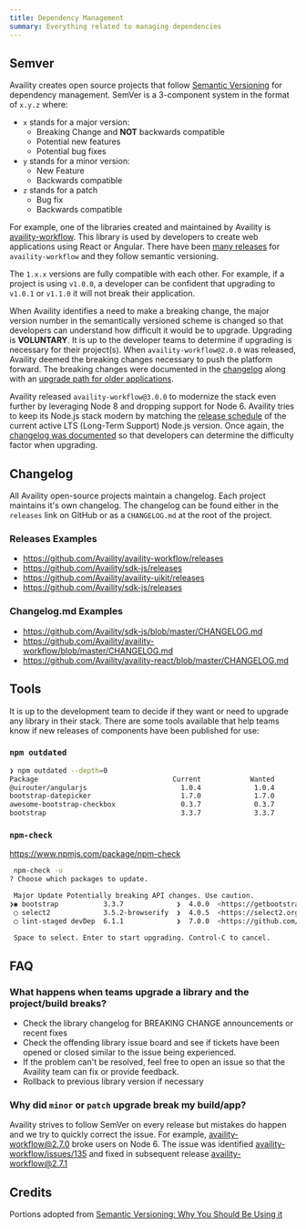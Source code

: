 ```yaml
---
title: Dependency Management
summary: Everything related to managing dependencies
---
```


## Semver

Availity creates open source projects that follow [Semantic Versioning](https://semver.org/) for dependency management. SemVer is a 3-component system in the format of `x.y.z` where:

-   `x` stands for a major version:
    -   Breaking Change and **NOT** backwards compatible
    -   Potential new features
    -   Potential bug fixes
-   `y` stands for a minor version:
    -   New Feature
    -   Backwards compatible
-   `z` stands for a patch
    -   Bug fix
    -   Backwards compatible

For example, one of the libraries created and maintained by Availity is [availity-workflow](https://github.com/Availity/availity-workflow). This library is used by developers to create web applications using React or Angular. There have been [many releases](https://github.com/Availity/availity-workflow/tags) for `availity-workflow` and they follow semantic versioning.

The `1.x.x` versions are fully compatible with each other. For example, if a project is using `v1.0.0`, a developer can be confident that upgrading to `v1.0.1` or `v1.1.0` it will not break their application.

When Availity identifies a need to make a breaking change, the major version number in the semantically versioned scheme is changed so that developers can understand how difficult it would be to upgrade. Upgrading is **VOLUNTARY**. It is up to the developer teams to determine if upgrading is necessary for their project(s). When `availity-workflow@2.0.0` was released, Availity deemed the breaking changes necessary to push the platform forward. The breaking changes were documented in the [changelog](https://github.com/Availity/availity-workflow/releases/tag/v2.0.0) along with an [upgrade path for older applications](https://github.com/Availity/availity-toolkit/wiki/Upgrading-to-availity-angular-2.x-and-availity-workflow-2.x).

Availity released `availity-workflow@3.0.0` to modernize the stack even further by leveraging Node 8 and dropping support for Node 6. Availity tries to keep its Node.js stack modern by matching the [release schedule](https://github.com/nodejs/Release#release-schedule) of the current active LTS (Long-Term Support) Node.js version. Once again, the [changelog was documented](https://github.com/Availity/availity-workflow/releases/tag/v3.0.0) so that developers can determine the difficulty factor when upgrading.

## Changelog

All Availity open-source projects maintain a changelog. Each project maintains it's own changelog. The changelog can be found either in the `releases` link on GitHub or as a `CHANGELOG.md` at the root of the project.

### Releases Examples

-   <https://github.com/Availity/availity-workflow/releases>
-   <https://github.com/Availity/sdk-js/releases>
-   <https://github.com/Availity/availity-uikit/releases>
-   <https://github.com/Availity/sdk-js/releases>

### Changelog.md Examples

-   <https://github.com/Availity/sdk-js/blob/master/CHANGELOG.md>
-   <https://github.com/Availity/availity-workflow/blob/master/CHANGELOG.md>
-   <https://github.com/Availity/availity-react/blob/master/CHANGELOG.md>

## Tools

It is up to the development team to decide if they want or need to upgrade any library in their stack. There are some tools available that help teams know if new releases of components have been published for use:

### `npm outdated`

```bash
❯ npm outdated --depth=0
Package                                 Current            Wanted        Latest  Location
@uirouter/angularjs                       1.0.4             1.0.4        1.0.15  availity-toolkit > availity-angular
bootstrap-datepicker                      1.7.0             1.7.0         1.7.1  availity-toolkit > availity-angular
awesome-bootstrap-checkbox                0.3.7             0.3.7         1.0.0  availity-toolkit > availity-uikit
bootstrap                                 3.3.7             3.3.7         4.0.0  availity-toolkit > availity-uikit
```

### `npm-check`

<https://www.npmjs.com/package/npm-check>

```bash
 npm-check -u
? Choose which packages to update.

 Major Update Potentially breaking API changes. Use caution.
❯◉ bootstrap           3.3.7             ❯  4.0.0  <https://getbootstrap.com>
 ◯ select2             3.5.2-browserify  ❯  4.0.5  <https://select2.org>
 ◯ lint-staged devDep  6.1.1             ❯  7.0.0  <https://github.com/okonet/lint-staged#readme>

 Space to select. Enter to start upgrading. Control-C to cancel.
```

## FAQ

### What happens when teams upgrade a library and the project/build breaks?

-   Check the library changelog for BREAKING CHANGE announcements or recent fixes
-   Check the offending library issue board and see if tickets have been
    opened or closed similar to the issue being experienced.
-   If the problem can't be resolved, feel free to open an issue so that the Availity team can fix or provide feedback.
-   Rollback to previous library version if necessary

### Why did `minor` or `patch` upgrade break my build/app?

Availity strives to follow SemVer on every release but mistakes do happen and we try to quickly correct the issue. For example, [availity-workflow@2.7.0](https://github.com/Availity/availity-workflow/releases/tag/v2.7.0) broke users on Node 6. The issue was identified [availity-workflow/issues/135](https://github.com/Availity/availity-workflow/issues/135) and fixed in subsequent release [availity-workflow@2.7.1](https://github.com/Availity/availity-workflow/releases/tag/v2.7.1)

## Credits

Portions adopted from [Semantic Versioning: Why You Should Be Using it](https://www.sitepoint.com/semantic-versioning-why-you-should-using/)
